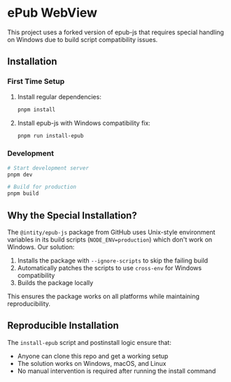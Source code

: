 # ePub WebView

This project uses a forked version of epub-js that requires special handling on Windows due to build script compatibility issues.

## Installation

### First Time Setup

1. Install regular dependencies:
   ```bash
   pnpm install
   ```

2. Install epub-js with Windows compatibility fix:
   ```bash
   pnpm run install-epub
   ```

### Development

```bash
# Start development server
pnpm dev

# Build for production
pnpm build
```

## Why the Special Installation?

The `@intity/epub-js` package from GitHub uses Unix-style environment variables in its build scripts (`NODE_ENV=production`) which don't work on Windows. Our solution:

1. Installs the package with `--ignore-scripts` to skip the failing build
2. Automatically patches the scripts to use `cross-env` for Windows compatibility 
3. Builds the package locally

This ensures the package works on all platforms while maintaining reproducibility.

## Reproducible Installation

The `install-epub` script and postinstall logic ensure that:
- Anyone can clone this repo and get a working setup
- The solution works on Windows, macOS, and Linux
- No manual intervention is required after running the install command
